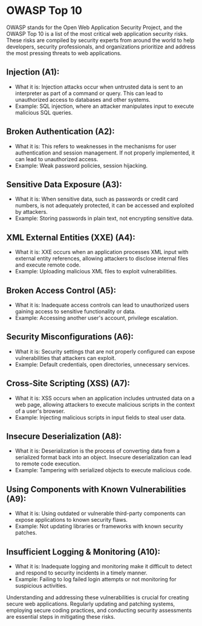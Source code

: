 # OWASP Top 10
OWASP stands for the Open Web Application Security Project, and the OWASP Top 10 is a list of the most critical web application security risks. These risks are compiled by security experts from around the world to help developers, security professionals, and organizations prioritize and address the most pressing threats to web applications.

## Injection (A1):

- What it is: Injection attacks occur when untrusted data is sent to an interpreter as part of a command or query. This can lead to unauthorized access to databases and other systems.
- Example: SQL injection, where an attacker manipulates input to execute malicious SQL queries.
## Broken Authentication (A2):

- What it is: This refers to weaknesses in the mechanisms for user authentication and session management. If not properly implemented, it can lead to unauthorized access.
- Example: Weak password policies, session hijacking.
## Sensitive Data Exposure (A3):

- What it is: When sensitive data, such as passwords or credit card numbers, is not adequately protected, it can be accessed and exploited by attackers.
- Example: Storing passwords in plain text, not encrypting sensitive data.
## XML External Entities (XXE) (A4):

- What it is: XXE occurs when an application processes XML input with external entity references, allowing attackers to disclose internal files and execute remote code.
- Example: Uploading malicious XML files to exploit vulnerabilities.
## Broken Access Control (A5):

- What it is: Inadequate access controls can lead to unauthorized users gaining access to sensitive functionality or data.
- Example: Accessing another user's account, privilege escalation.
## Security Misconfigurations (A6):

- What it is: Security settings that are not properly configured can expose vulnerabilities that attackers can exploit.
- Example: Default credentials, open directories, unnecessary services.
## Cross-Site Scripting (XSS) (A7):

- What it is: XSS occurs when an application includes untrusted data on a web page, allowing attackers to execute malicious scripts in the context of a user's browser.
- Example: Injecting malicious scripts in input fields to steal user data.
## Insecure Deserialization (A8):

- What it is: Deserialization is the process of converting data from a serialized format back into an object. Insecure deserialization can lead to remote code execution.
- Example: Tampering with serialized objects to execute malicious code.
## Using Components with Known Vulnerabilities (A9):

- What it is: Using outdated or vulnerable third-party components can expose applications to known security flaws.
- Example: Not updating libraries or frameworks with known security patches.
## Insufficient Logging & Monitoring (A10):

- What it is: Inadequate logging and monitoring make it difficult to detect and respond to security incidents in a timely manner.
- Example: Failing to log failed login attempts or not monitoring for suspicious activities.


Understanding and addressing these vulnerabilities is crucial for creating secure web applications. Regularly updating and patching systems, employing secure coding practices, and conducting security assessments are essential steps in mitigating these risks.
